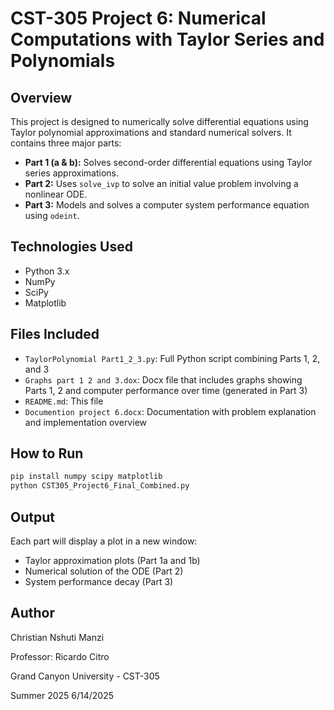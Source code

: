 
# CST-305 Project 6: Numerical Computations with Taylor Series and Polynomials

## Overview
This project is designed to numerically solve differential equations using Taylor polynomial approximations and standard numerical solvers. It contains three major parts:

- **Part 1 (a & b):** Solves second-order differential equations using Taylor series approximations.
- **Part 2:** Uses `solve_ivp` to solve an initial value problem involving a nonlinear ODE.
- **Part 3:** Models and solves a computer system performance equation using `odeint`.

## Technologies Used
- Python 3.x
- NumPy
- SciPy
- Matplotlib

## Files Included
- `TaylorPolynomial Part1_2_3.py`: Full Python script combining Parts 1, 2, and 3
- `Graphs part 1 2 and 3.dox`: Docx file that includes graphs showing Parts 1, 2 and  computer performance over time (generated in Part 3)
- `README.md`: This file
- `Documention project 6.docx`: Documentation with problem explanation and implementation overview

## How to Run
```bash
pip install numpy scipy matplotlib
python CST305_Project6_Final_Combined.py
```

## Output
Each part will display a plot in a new window:
- Taylor approximation plots (Part 1a and 1b)
- Numerical solution of the ODE (Part 2)
- System performance decay (Part 3)

## Author
Christian Nshuti Manzi

Professor: Ricardo Citro

Grand Canyon University - CST-305

Summer 2025  6/14/2025

